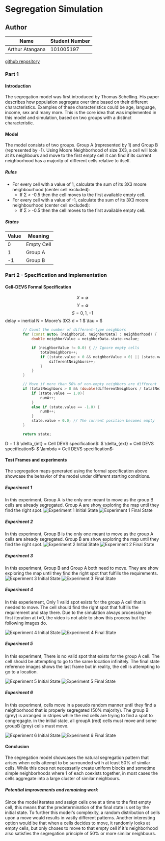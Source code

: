 # Segregation Simulation
## Author
|Name|Student Number|
|-|-|
|Arthur Atangana|101005197|

[github repository](www.github.com/arthuratangana/segregation-simulation)
### Part 1

#### Introduction
The segregation model was first introduced by Thomas Schelling. His paper describes how population segregate over time based on their different characteristics. Examples of these characteristics could be age, language, income, sex and many more. This is the core idea that was implemented in this model and simulation, based on two groups with a distinct characteristic.
#### Model
The model consists of two groups. Group A (represented by 1) and Group B (represented by -1).
Using Moore Neighborhood of size 3X3, a cell will look at its neighbours and move to the first empty cell it can find if its current neighborhood has a majority of different cells relative to itself.
##### Rules
- For every cell with a value of 1, calculate the sum of its 3X3 moore neighbourhood (center cell excluded):
    * If Σ < -0.5 then the cell moves to the first available empty cell.
- For every cell with a value of -1, calculate the sum of its 3X3 moore neighbourhood (center cell excluded):
    * If Σ > -0.5 then the cell moves to the first available empty cell.

##### States
|Value|Meaning|
|-|-|
|0|Empty Cell|
|1|Group A|
|-1|Group B|

### Part 2 - Specification and Implementation
#### Cell-DEVS Formal Specification

$$ X = \emptyset $$
$$ Y = \emptyset $$
$$ S = {0, 1, -1} $$
delay = inertial
N = Moore's 3X3
d = 1
$ \tau = $
```c++
		// Count the number of different-type neighbors
		for (const auto& [neighborId, neighborData] : neighborhood) {
			double neighborValue = neighborData.state->value;

			if (neighborValue != 0.0) { // Ignore empty cells
				totalNeighbors++;
				if ((state.value > 0 && neighborValue < 0) || (state.value < 0 && neighborValue > 0)) {
					differentNeighbors++;
				}
			}
		}

		// Move if more than 50% of non-empty neighbors are different
		if (totalNeighbors > 0 && (double)differentNeighbors / totalNeighbors > 0.5) {
			if (state.value == 1.0){
				numA++;
			}
			else if (state.value == -1.0) {
				numB++;
			}
			state.value = 0.0; // The current position becomes empty
		}

		return state;
```
D = 1
$ \delta_{int} =  Cell DEVS specification$:
$ \delta_{ext} =  Cell DEVS specification$:
$ \lambda =  Cell DEVS specification$:

#### Test Frames and experiments
The segregation maps generated using the formal specification above showcase the behavior of the model under different starting conditions.

##### Experiment 1
In this experiment, Group A is the only one meant to move as the group B cells are already segregated. Group A are show exploring the map until they find the right spot.
![Experiment 1 Initial State](documentation/img/experiment_1_initial_state.png)
![Experiment 1 Final State](documentation/img/experiment_1_final_state.png)
##### Experiment 2
In this experiment, Group B is the only one meant to move as the group A cells are already segregated. Group B are show exploring the map until they find the right spot.
![Experiment 2 Initial State](documentation/img/experiment_2_initial_state.png)
![Experiment 2 Final State](documentation/img/experiment_2_final_state.png)
##### Experiment 3
In this experiment, Group B and Group A both need to move. They are show exploring the map until they find the right spot that fulfills the requirements.
![Experiment 3 Initial State](documentation/img/experiment_3_initial_state.png)
![Experiment 3 Final State](documentation/img/experiment_3_final_state.png)
##### Experiment 4
In this experiement, Only 1 valid spot exists for the group A cell that is needed to move. The cell should find the right spot that fulfills the requirement and stay there. Due to the simulation always processing the first iteration at t=0, the video is not able to show this process but the following images do.

![Experiment 4 Initial State](documentation/img/experiment_4_initial_state.png)
![Experiment 4 Final State](documentation/img/experiment_4_final_state.png)
##### Experiment 5
In this experiment, There is no valid spot that exists for the group A cell. The cell should be attempting to go to the same location infinitely. The final state reference images shows the last frame but in reality, the cell is attempting to go to a location.

![Experiment 5 Initial State](documentation/img/experiment_5_initial_state.png)
![Experiment 5 Final State](documentation/img/experiment_5_final_state.png)
##### Experiment 6
In this experiment, cells move in a pseudo random manner until they find a neighborhood that is properly segregated (50% majority). The group B (grey) is arranged in stripes while the red cells are trying to find a spot to congregagte. in the initial state, all groupA (red) cells must move and some groupB (grey) cells must move.

![Experiment 6 Initial State](documentation/img/experiment_6_initial_state.png)
![Experiment 6 Final State](documentation/img/experiment_6_final_state.png)

#### Conclusion
The segregation model showcases the natural segregation pattern that arises when cells attempt to be surrounded wit h at least 50% of similar cells. While this does not necessarily create uniform blocks and sometime simple neighborhoods where 1 of each coexists together, in most cases the cells aggregate into a large cluster of similar neighbours.
##### Potential improvements and remaining work
Since the model iterates and assign cells one at a time to the first empty cell, this means that the predetermination of the final state is set by the initial state. To further this model's complexity, a random distribution of cells upon a move would results in vastly different patterns. Another interesting option would be that when a cells decides to move, it randomly looks at empty cells, but only choses to move to that empty cell if it's neighborhood also satisfies the segregation principle of 50% or more similar neighbours.

